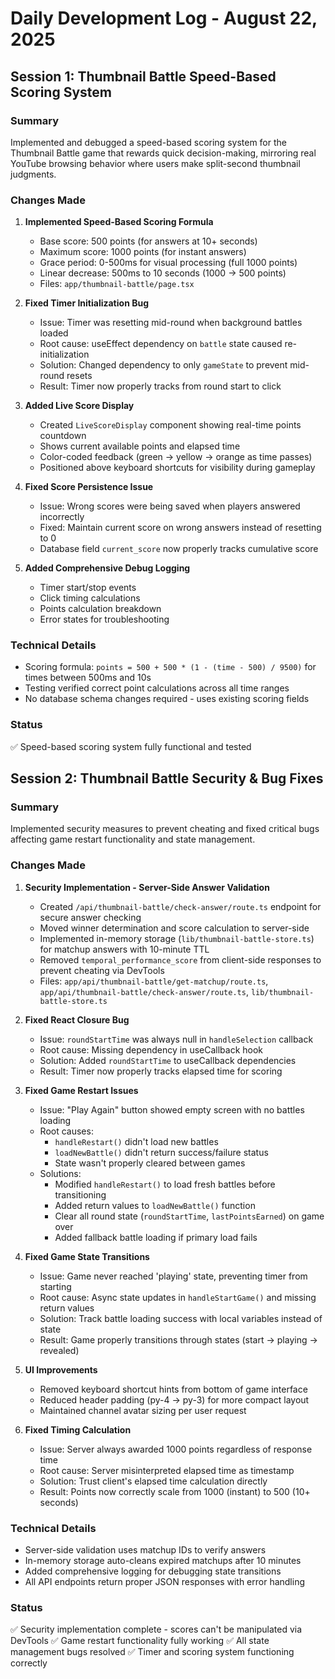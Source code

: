 # Daily Development Log - August 22, 2025

## Session 1: Thumbnail Battle Speed-Based Scoring System

### Summary
Implemented and debugged a speed-based scoring system for the Thumbnail Battle game that rewards quick decision-making, mirroring real YouTube browsing behavior where users make split-second thumbnail judgments.

### Changes Made

1. **Implemented Speed-Based Scoring Formula**
   - Base score: 500 points (for answers at 10+ seconds)
   - Maximum score: 1000 points (for instant answers)
   - Grace period: 0-500ms for visual processing (full 1000 points)
   - Linear decrease: 500ms to 10 seconds (1000 → 500 points)
   - Files: `app/thumbnail-battle/page.tsx`

2. **Fixed Timer Initialization Bug**
   - Issue: Timer was resetting mid-round when background battles loaded
   - Root cause: useEffect dependency on `battle` state caused re-initialization
   - Solution: Changed dependency to only `gameState` to prevent mid-round resets
   - Result: Timer now properly tracks from round start to click

3. **Added Live Score Display**
   - Created `LiveScoreDisplay` component showing real-time points countdown
   - Shows current available points and elapsed time
   - Color-coded feedback (green → yellow → orange as time passes)
   - Positioned above keyboard shortcuts for visibility during gameplay

4. **Fixed Score Persistence Issue**
   - Issue: Wrong scores were being saved when players answered incorrectly
   - Fixed: Maintain current score on wrong answers instead of resetting to 0
   - Database field `current_score` now properly tracks cumulative score

5. **Added Comprehensive Debug Logging**
   - Timer start/stop events
   - Click timing calculations
   - Points calculation breakdown
   - Error states for troubleshooting

### Technical Details
- Scoring formula: `points = 500 + 500 * (1 - (time - 500) / 9500)` for times between 500ms and 10s
- Testing verified correct point calculations across all time ranges
- No database schema changes required - uses existing scoring fields

### Status
✅ Speed-based scoring system fully functional and tested

## Session 2: Thumbnail Battle Security & Bug Fixes

### Summary
Implemented security measures to prevent cheating and fixed critical bugs affecting game restart functionality and state management.

### Changes Made

1. **Security Implementation - Server-Side Answer Validation**
   - Created `/api/thumbnail-battle/check-answer/route.ts` endpoint for secure answer checking
   - Moved winner determination and score calculation to server-side
   - Implemented in-memory storage (`lib/thumbnail-battle-store.ts`) for matchup answers with 10-minute TTL
   - Removed `temporal_performance_score` from client-side responses to prevent cheating via DevTools
   - Files: `app/api/thumbnail-battle/get-matchup/route.ts`, `app/api/thumbnail-battle/check-answer/route.ts`, `lib/thumbnail-battle-store.ts`

2. **Fixed React Closure Bug**
   - Issue: `roundStartTime` was always null in `handleSelection` callback
   - Root cause: Missing dependency in useCallback hook
   - Solution: Added `roundStartTime` to useCallback dependencies
   - Result: Timer now properly tracks elapsed time for scoring

3. **Fixed Game Restart Issues**
   - Issue: "Play Again" button showed empty screen with no battles loading
   - Root causes:
     - `handleRestart()` didn't load new battles
     - `loadNewBattle()` didn't return success/failure status
     - State wasn't properly cleared between games
   - Solutions:
     - Modified `handleRestart()` to load fresh battles before transitioning
     - Added return values to `loadNewBattle()` function
     - Clear all round state (`roundStartTime`, `lastPointsEarned`) on game over
     - Added fallback battle loading if primary load fails

4. **Fixed Game State Transitions**
   - Issue: Game never reached 'playing' state, preventing timer from starting
   - Root cause: Async state updates in `handleStartGame()` and missing return values
   - Solution: Track battle loading success with local variables instead of state
   - Result: Game properly transitions through states (start → playing → revealed)

5. **UI Improvements**
   - Removed keyboard shortcut hints from bottom of game interface
   - Reduced header padding (py-4 → py-3) for more compact layout
   - Maintained channel avatar sizing per user request

6. **Fixed Timing Calculation**
   - Issue: Server always awarded 1000 points regardless of response time
   - Root cause: Server misinterpreted elapsed time as timestamp
   - Solution: Trust client's elapsed time calculation directly
   - Result: Points now correctly scale from 1000 (instant) to 500 (10+ seconds)

### Technical Details
- Server-side validation uses matchup IDs to verify answers
- In-memory storage auto-cleans expired matchups after 10 minutes
- Added comprehensive logging for debugging state transitions
- All API endpoints return proper JSON responses with error handling

### Status
✅ Security implementation complete - scores can't be manipulated via DevTools
✅ Game restart functionality fully working
✅ All state management bugs resolved
✅ Timer and scoring system functioning correctly